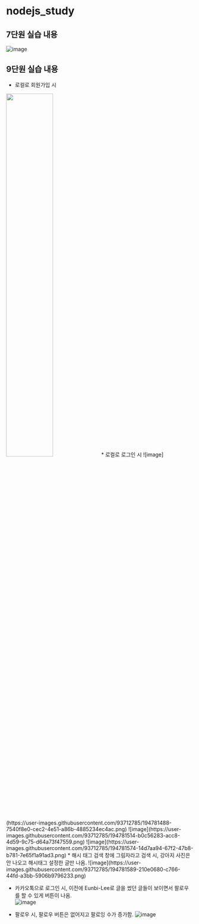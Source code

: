 # nodejs_study

## 7단원 실습 내용
![image](https://user-images.githubusercontent.com/93712785/194723328-dcefc915-07c4-4e79-82ff-7f46e9d65cff.png)


## 9단원 실습 내용

* 로컬로 회원가입 시  
<img src="https://user-images.githubusercontent.com/93712785/194766750-2bca358c-bdf1-49a8-8be5-e043a9df3fc5.png" width="50%" height="50%"/>
* 로컬로 로그인 시  
![image](https://user-images.githubusercontent.com/93712785/194781488-7540f8e0-cec2-4e51-a86b-4885234ec4ac.png)
![image](https://user-images.githubusercontent.com/93712785/194781514-b0c56283-acc8-4d59-9c75-d64a73f47559.png)
![image](https://user-images.githubusercontent.com/93712785/194781574-14d7aa94-67f2-47b8-b781-7e65f1a91ad3.png)
* 해시 태그 검색 창에 그림자라고 검색 시, 강아지 사진은 안 나오고 해시태그 설정한 글만 나옴.
![image](https://user-images.githubusercontent.com/93712785/194781589-210e0680-c766-44fd-a3bb-5906b9796233.png)

* 카카오톡으로 로그인 시, 이전에 Eunbi-Lee로 글을 썼던 글들이 보이면서 팔로우를 할 수 있게 버튼이 나옴.  
![image](https://user-images.githubusercontent.com/93712785/194781670-bf0d2845-2245-423e-a40b-58f58f20b14e.png)

* 팔로우 시, 팔로우 버튼은 없어지고 팔로잉 수가 증가함.
![image](https://user-images.githubusercontent.com/93712785/194781774-25181ed4-8ae6-48bf-bef9-4a9c2c7d86b0.png)
